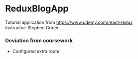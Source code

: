# ReduxBlogApp

Tutorial application from https://www.udemy.com/react-redux </br>
Instructor: Stephen Grider

### Deviation from coursework
* Configured extra route
